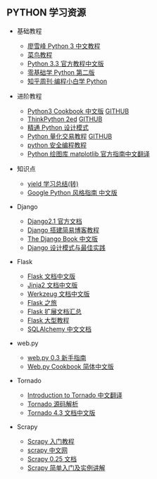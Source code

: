## PYTHON 学习资源

- 基础教程

  - [廖雪峰 Python 3 中文教程](http://www.liaoxuefeng.com/wiki/0014316089557264a6b348958f449949df42a6d3a2e542c000)
  - [菜鸟教程](http://www.runoob.com/python3/python3-tutorial.html)
  - [Python 3.3 官方教程中文版](http://www.pythondoc.com/pythontutorial3)
  - [零基础学 Python 第二版](http://www.kancloud.cn/kancloud/starter-learning-python)
  - [知乎周刊·编程小白学 Python](https://read.douban.com/ebook/16691849/)

* 进阶教程

  - [Python3 Cookbook 中文版](https://python3-cookbook.readthedocs.io/zh_CN/latest/) [GITHUB](https://github.com/yidao620c/python3-cookbook)
  - [ThinkPython 2ed](http://codingpy.com/books/thinkpython2/) [GITHUB](https://github.com/bingjin/ThinkPython2-CN)
  - [精通 Python 设计模式](https://github.com/ezhuo/Mastering.Python.Design.Patterns)
  - [Python 量化交易教程](https://wizardforcel.gitbooks.io/python-quant-uqer/content/) [GITHUB](https://www.gitbook.com/book/wizardforcel/python-quant-uqer/details)
  - [python 安全编程教程](https://github.com/smartFlash/pySecurity)
  - [Python 绘图库 matplotlib 官方指南中文翻译](http://liam0205.me/2014/09/11/matplotlib-tutorial-zh-cn/)

- 知识点

  - [yield 学习总结(转)](./YIELD)
  - [Google Python 风格指南 中文版](http://zh-google-styleguide.readthedocs.org/en/latest/google-python-styleguide/)

* Django

  - [Django2.1 官方文档](https://docs.djangoproject.com/zh-hans/2.1/)
  - [Django 搭建简易博客教程](https://www.gitbook.com/book/andrew-liu/django-blog/details)
  - [The Django Book 中文版](http://djangobook.py3k.cn/2.0/)
  - [Django 设计模式与最佳实践](https://github.com/cundi/Django-Design-Patterns-and-Best-Practices)

* Flask

  - [Flask 文档中文版](http://docs.jinkan.org/docs/flask/)
  - [Jinja2 文档中文版](http://docs.jinkan.org/docs/jinja2/)
  - [Werkzeug 文档中文版](http://werkzeug-docs-cn.readthedocs.org/zh_CN/latest/)
  - [Flask 之旅](http://spacewander.github.io/explore-flask-zh/)
  - [Flask 扩展文档汇总](https://www.gitbook.com/book/wizardforcel/flask-extension-docs/details)
  - [Flask 大型教程](http://www.pythondoc.com/flask-mega-tutorial/index.html)
  - [SQLAlchemy 中文文档](https://github.com/sixu05202004/sqlalchemy-docs-cn)

* web.py

  - [web.py 0.3 新手指南](http://webpy.org/tutorial3.zh-cn)
  - [Web.py Cookbook 简体中文版](http://webpy.org/cookbook/index.zh-cn)

* Tornado

  - [Introduction to Tornado 中文翻译](http://demo.pythoner.com/itt2zh/index.html)
  - [Tornado 源码解析](http://www.nowamagic.net/academy/detail/13321002)
  - [Tornado 4.3 文档中文版](https://tornado-zh.readthedocs.org/zh/latest/)

* Scrapy
  - [Scrapy 入门教程](https://scrapy-chs.readthedocs.io/zh_CN/1.0/intro/tutorial.html)
  - [scrapy 中文网](http://www.scrapyd.cn/)
  - [Scrapy 0.25 文档](http://scrapy-chs.readthedocs.org/zh_CN/latest/)
  - [Scrapy 简单入门及实例讲解](https://www.cnblogs.com/kongzhagen/p/6549053.html)

